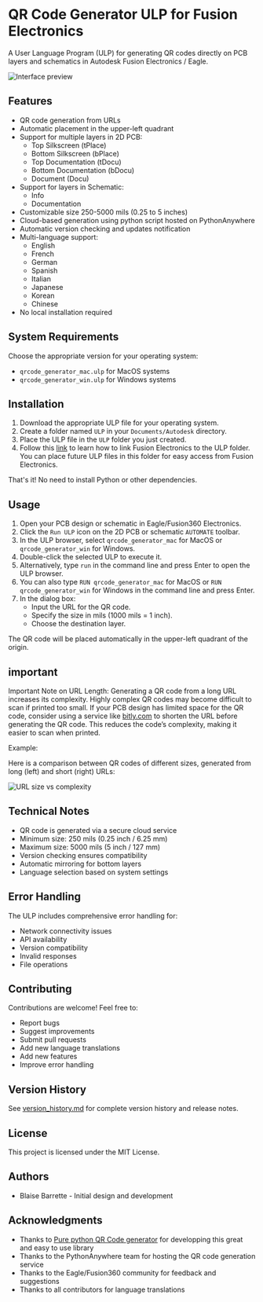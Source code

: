 # QR Code Generator ULP for Fusion Electronics

A User Language Program (ULP) for generating QR codes directly on PCB layers and schematics in Autodesk Fusion Electronics / Eagle.

![Interface preview](<https://github.com/blaisebarrette/QRCode-ULP-for-Fusion-electronics/blob/main/Media/Interface%20preview.jpg>)

## Features

- QR code generation from URLs
- Automatic placement in the upper-left quadrant
- Support for multiple layers in 2D PCB:
  - Top Silkscreen (tPlace)
  - Bottom Silkscreen (bPlace)
  - Top Documentation (tDocu)
  - Bottom Documentation (bDocu)
  - Document (Docu)
- Support for layers in Schematic:
  - Info
  - Documentation
- Customizable size 250-5000 mils (0.25 to 5 inches)
- Cloud-based generation using python script hosted on PythonAnywhere
- Automatic version checking and updates notification
- Multi-language support:
  - English
  - French
  - German
  - Spanish
  - Italian
  - Japanese
  - Korean
  - Chinese
- No local installation required

## System Requirements

Choose the appropriate version for your operating system:
- `qrcode_generator_mac.ulp` for MacOS systems
- `qrcode_generator_win.ulp` for Windows systems

## Installation

1. Download the appropriate ULP file for your operating system.
2. Create a folder named `ULP` in your `Documents/Autodesk` directory.
3. Place the ULP file in the `ULP` folder you just created.
4. Follow this <a href="https://www.autodesk.com/support/technical/article/caas/sfdcarticles/sfdcarticles/How-to-change-the-directory-path-for-ULPs-in-Fusion-360-Electronics.html" target="_blank">link</a> to learn how to link Fusion Electronics to the ULP folder. You can place future ULP files in this folder for easy access from Fusion Electronics.

That's it! No need to install Python or other dependencies.

## Usage

1. Open your PCB design or schematic in Eagle/Fusion360 Electronics.
2. Click the `Run ULP` icon on the 2D PCB or schematic `AUTOMATE` toolbar.
3. In the ULP browser, select `qrcode_generator_mac` for MacOS or `qrcode_generator_win` for Windows.
4. Double-click the selected ULP to execute it.
5. Alternatively, type `run` in the command line and press Enter to open the ULP browser.
6. You can also type `RUN qrcode_generator_mac` for MacOS or `RUN qrcode_generator_win` for Windows in the command line and press Enter.
7. In the dialog box:
   - Input the URL for the QR code.
   - Specify the size in mils (1000 mils = 1 inch).
   - Choose the destination layer.

The QR code will be placed automatically in the upper-left quadrant of the origin.

## important

Important Note on URL Length:
Generating a QR code from a long URL increases its complexity. Highly complex QR codes may become difficult to scan if printed too small. If your PCB design has limited space for the QR code, consider using a service like <a href="http://bitly.com">bitly.com</a> to shorten the URL before generating the QR code. This reduces the code’s complexity, making it easier to scan when printed.

Example:

Here is a comparison between QR codes of different sizes, generated from long (left) and short (right) URLs:

![URL size vs complexity](<https://github.com/blaisebarrette/QRCode-ULP-for-Fusion-electronics/blob/main/Media/URL_size_vs_complexity.png>)

## Technical Notes

- QR code is generated via a secure cloud service
- Minimum size: 250 mils (0.25 inch / 6.25 mm)
- Maximum size: 5000 mils (5 inch / 127 mm)
- Version checking ensures compatibility
- Automatic mirroring for bottom layers
- Language selection based on system settings

## Error Handling

The ULP includes comprehensive error handling for:
- Network connectivity issues
- API availability
- Version compatibility
- Invalid responses
- File operations

## Contributing

Contributions are welcome! Feel free to:
- Report bugs
- Suggest improvements
- Submit pull requests
- Add new language translations
- Add new features
- Improve error handling

## Version History

See [version_history.md](version_history.md) for complete version history and release notes.

## License

This project is licensed under the MIT License.

## Authors

- Blaise Barrette - Initial design and development

## Acknowledgments

- Thanks to <a href="https://github.com/lincolnloop/python-qrcode/tree/main">Pure python QR Code generator</a> for developping this great and easy to use library
- Thanks to the PythonAnywhere team for hosting the QR code generation service
- Thanks to the Eagle/Fusion360 community for feedback and suggestions
- Thanks to all contributors for language translations
